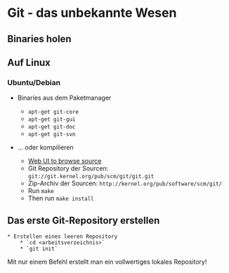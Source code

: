 # Git - das unbekannte Wesen

## Binaries holen

## Auf Linux

### Ubuntu/Debian
  * Binaries aus dem Paketmanager
    * `apt-get git-core`
    * `apt-get git-gui`
    * `apt-get git-doc`
    * `apt-get git-svn`

  * ... oder kompilieren
    * [Web UI to browse source](http://git.kernel.org/?p=git/git.git;a=summary)
    * Git Repository der Sourcen: `git://git.kernel.org/pub/scm/git/git.git`
    * Zip-Archiv der Sourcen: `http://kernel.org/pub/software/scm/git/`
    * Run `make`
    * Then run `make install`
	
## Das erste Git-Repository erstellen
	* Erstellen eines leeren Repository
		* `cd <arbeitsverzeichnis>`
		* `git init`
Mit nur einem Befehl erstellt man ein vollwertiges lokales Repository!
	

